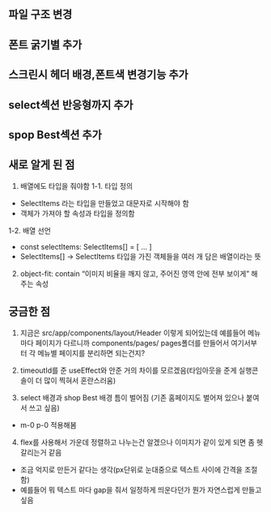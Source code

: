 ## 파일 구조 변경

## 폰트 굵기별 추가

## 스크린시 헤더 배경,폰트색 변경기능 추가

## select섹션 반응형까지 추가

## spop Best섹션 추가

<!-- 서브 아이템 디테일 만지기 -->

## 새로 알게 된 점

1. 배열에도 타입을 줘야함
   1-1. 타입 정의

- SelectItems 라는 타입을 만들었고 대문자로 시작해야 함
- 객체가 가져야 할 속성과 타입을 정의함

1-2. 배열 선언

- const selectItems: SelectItems[] = [ ... ]
- SelectItems[] → SelectItems 타입을 가진 객체들을 여러 개 담은 배열이라는 뜻

2. object-fit: contain “이미지 비율을 깨지 않고, 주어진 영역 안에 전부 보이게” 해주는 속성

## 궁금한 점

<!-- 파일 경로 질문 -->

1. 지금은 src/app/components/layout/Header
   이렇게 되어있는데 예를들어 메뉴마다 페이지가 다르니까
   components/pages/ pages폴더를 만들어서 여기서부터 각 메뉴별 페이지를 분리하면 되는건지?

<!-- 헤더 스크롤 질문 -->

2. timeoutId를 준 useEffect와 안준 거의 차이를 모르겠음(타임아웃을 준게 실행콘솔이 더 많이 찍혀서 혼란스러움)

<!-- 섹션 사이 빈 공간 질문 -->

3. select 배경과 shop Best 배경 틈이 벌어짐 (기존 홈페이지도 벌어져 있으나 붙여서 쓰고 싶음)

- m-0 p-0 적용해봄

<!-- wonderFi에서 박스배치 클래스  질문 -->

4. flex를 사용해서 가운데 정렬하고 나누는건 알겠으나 이미지가 같이 있게 되면 좀 헷갈리는거 같음

- 조금 억지로 만든거 같다는 생각(px단위로 눈대중으로 텍스트 사이에 간격을 조절함)
- 예를들어 뭐 텍스트 마다 gap을 줘서 일정하게 띄운다던가 뭔가 자연스럽게 만들고 싶음
